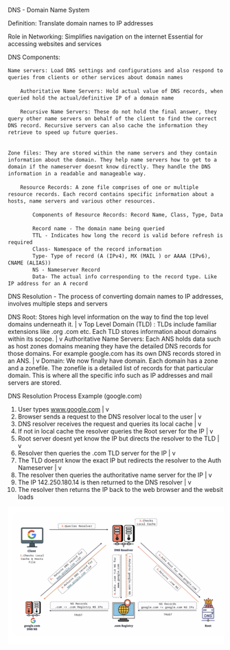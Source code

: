 DNS - Domain Name System

Definition: Translate domain names to IP addresses

Role in Networking: Simplifies navigation on the internet
                    Essential for accessing websites and services

DNS Components:

    Name servers: Load DNS settings and configurations and also respond to queries from clients or other services about domain names

        Authoritative Name Servers: Hold actual value of DNS records, when queried hold the actual/definitive IP of a domain name

        Recursive Name Servers: These do not hold the final answer, they query other name servers on behalf of the client to find the correct DNS record. Recursive servers can also cache the information they retrieve to speed up future queries.


    Zone files: They are stored within the name servers and they contain information about the domain. They help name servers how to get to a domain if the nameserver doesnt know directly. They handle the DNS information in a readable and manageable way.

        Resource Records: A zone file comprises of one or multiple resource records. Each record contains specific information about a hosts, name servers and various other resources.

            Components of Resource Records: Record Name, Class, Type, Data

            Record name - The domain name being queried
            TTL - Indicates how long the record is valid before refresh is required
            Class- Namespace of the record information
            Type- Type of record (A (IPv4), MX (MAIL ) or AAAA (IPv6), CNAME (ALIAS))
            NS - Nameserver Record
            Data- The actual info corresponding to the record type. Like IP address for an A record

DNS Resolution - The process of converting domain names to IP addresses, involves multiple steps and servers

DNS Root: Stores high level information on the way to find the top level domains underneath it.                                         |
                                            v
Top Level Domain (TLD) : TLDs include familiar extensions like .org .com etc. Each TLD stores information about domains within its scope. 
                                            |
                                            v
Authoritative Name Servers: Each ANS holds data such as host zones domains meaning they have the detailed DNS records for those domains. For example google.com has its own DNS records stored in an ANS.                   |
                                            v
Domain: We now finally have domain. Each domain has a zone and a zonefile. The zonefile is a detailed list of records for that particular domain. This is where all the specific info such as IP addresses and mail servers are stored.


DNS Resolution Process Example (google.com)

1. User types www.google.com 
            |
            v
2. Browser sends a request to the DNS resolver local to the user
            |
            v
3. DNS resolver receives the request and queries its local cache
            |
            v
4. If not in local cache the resolver queries the Root server for the IP
            |
            v
5. Root server doesnt yet know the IP but directs the resolver to the TLD
            |
            v
6. Resolver then queries the .com TLD server for the IP
            |
            v
7. The TLD doesnt know the exact IP but redirects the resolver to the Auth Nameserver
            |
            v
8. The resolver then queries the authoritative name server for the IP
            |
            v           
9. The IP 142.250.180.14 is then returned to the DNS resolver
            |
            v
10. The resolver then returns the IP back to the web browser and the websit loads

![alt text](image.png)



